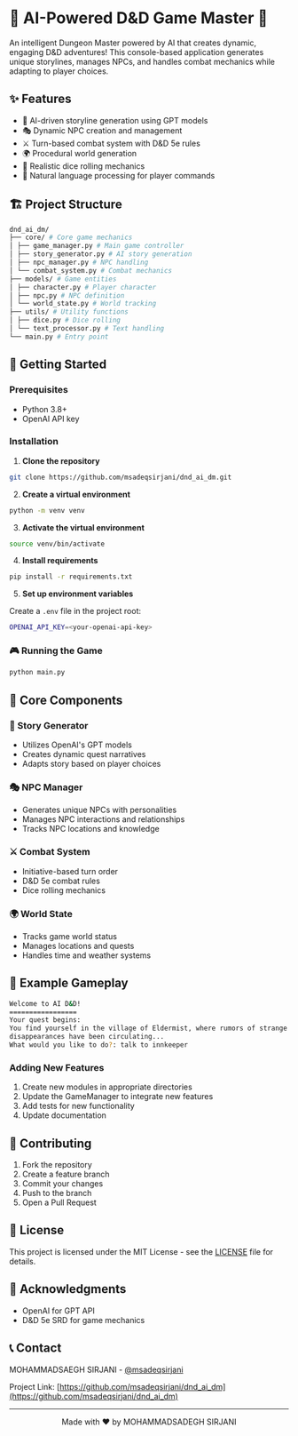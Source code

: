 # 🎲 AI-Powered D&D Game Master 🐉


An intelligent Dungeon Master powered by AI that creates dynamic, engaging D&D adventures! This console-based application generates unique storylines, manages NPCs, and handles combat mechanics while adapting to player choices.

## ✨ Features

- 🤖 AI-driven storyline generation using GPT models
- 🎭 Dynamic NPC creation and management
- ⚔️ Turn-based combat system with D&D 5e rules
- 🌍 Procedural world generation
- 🎲 Realistic dice rolling mechanics
- 💬 Natural language processing for player commands

## 🏗️ Project Structure

```bash
dnd_ai_dm/
├── core/ # Core game mechanics
│ ├── game_manager.py # Main game controller
│ ├── story_generator.py # AI story generation
│ ├── npc_manager.py # NPC handling
│ └── combat_system.py # Combat mechanics
├── models/ # Game entities
│ ├── character.py # Player character
│ ├── npc.py # NPC definition
│ └── world_state.py # World tracking
├── utils/ # Utility functions
│ ├── dice.py # Dice rolling
│ └── text_processor.py # Text handling
└── main.py # Entry point
```

## 🚀 Getting Started

### Prerequisites

- Python 3.8+
- OpenAI API key

### Installation

1. **Clone the repository**

```bash
git clone https://github.com/msadeqsirjani/dnd_ai_dm.git
```

2. **Create a virtual environment**

```bash
python -m venv venv
```

3. **Activate the virtual environment**

```bash
source venv/bin/activate
```

4. **Install requirements**

```bash
pip install -r requirements.txt
```


5. **Set up environment variables**

Create a `.env` file in the project root:

```bash
OPENAI_API_KEY=<your-openai-api-key>
```

### 🎮 Running the Game

```bash
python main.py
```

## 🎯 Core Components

### 🤖 Story Generator

- Utilizes OpenAI's GPT models
- Creates dynamic quest narratives
- Adapts story based on player choices

### 🎭 NPC Manager

- Generates unique NPCs with personalities
- Manages NPC interactions and relationships
- Tracks NPC locations and knowledge

### ⚔️ Combat System

- Initiative-based turn order
- D&D 5e combat rules
- Dice rolling mechanics

### 🌍 World State

- Tracks game world status
- Manages locations and quests
- Handles time and weather systems

## 📝 Example Gameplay

```bash
Welcome to AI D&D!
=================
Your quest begins:
You find yourself in the village of Eldermist, where rumors of strange
disappearances have been circulating...
What would you like to do?: talk to innkeeper
```

### Adding New Features

1. Create new modules in appropriate directories
2. Update the GameManager to integrate new features
3. Add tests for new functionality
4. Update documentation

## 🤝 Contributing

1. Fork the repository
2. Create a feature branch
3. Commit your changes
4. Push to the branch
5. Open a Pull Request

## 📜 License

This project is licensed under the MIT License - see the [LICENSE](LICENSE) file for details.

## 🙏 Acknowledgments

- OpenAI for GPT API
- D&D 5e SRD for game mechanics

## 📞 Contact

MOHAMMADSAEGH SIRJANI - [@msadeqsirjani](https://twitter.com/msadeqsirjani)

Project Link: [https://github.com/msadeqsirjani/dnd_ai_dm](https://github.com/msadeqsirjani/dnd_ai_dm)

---
<p align="center">
  Made with ❤️ by MOHAMMADSADEGH SIRJANI
</p>

